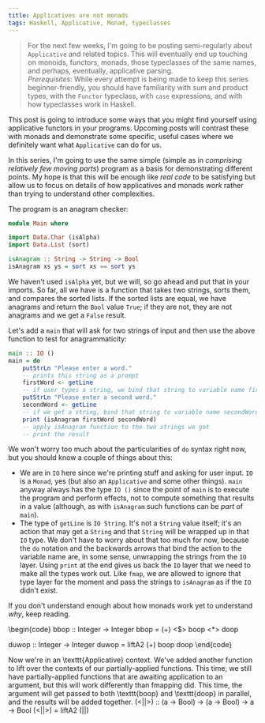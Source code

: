 ```yaml
---
title: Applicatives are not monads
tags: Haskell, Applicative, Monad, typeclasses
---
```


> For the next few weeks, I'm going to be posting semi-regularly about `Applicative` and related topics. This will eventually end up touching on monoids, functors, monads, those typeclasses of the same names, and perhaps, eventually, applicative parsing. <br> *Prerequisites*: While every attempt is being made to keep this series beginner-friendly, you should have familiarity with sum and product types, with the `Functor` typeclass, with `case` expressions, and with how typeclasses work in Haskell.

This post is going to introduce some ways that you might find yourself using applicative functors in your programs. Upcoming posts will contrast these with monads and demonstrate some specific, useful cases where we definitely want what `Applicative` can do for us.

In this series, I'm going to use the same simple (simple as in *comprising relatively few moving parts*) program as a basis for demonstrating different points. My hope is that this will be enough like *real code* to be satisfying but allow us to focus on details of how applicatives and monads *work* rather than trying to understand other complexities.

The program is an anagram checker:

```haskell
module Main where

import Data.Char (isAlpha)
import Data.List (sort)

isAnagram :: String -> String -> Bool
isAnagram xs ys = sort xs == sort ys
```
We haven't used `isAlpha` yet, but we will, so go ahead and put that in your imports. So far, all we have is a function that takes two strings, sorts them, and compares the sorted lists. If the sorted lists are equal, we have anagrams and return the `Bool` value `True`; if they are not, they are not anagrams and we get a `False` result.

Let's add a `main` that will ask for two strings of input and then use the above function to test for anagrammaticity:

```haskell
main :: IO ()
main = do
    putStrLn "Please enter a word."
    -- prints this string as a prompt
    firstWord <- getLine
    -- if user types a string, we bind that string to variable name firstWord
    putStrLn "Please enter a second word."
    secondWord <- getLine
    -- if we get a string, bind that string to variable name secondWord
    print (isAnagram firstWord secondWord)
    -- apply isAnagram function to the two strings we got
    -- print the result
```
We won't worry too much about the particularities of `do` syntax right now, but you should know a couple of things about this:  

- We are in `IO` here since we're printing stuff and asking for user input. `IO` is a `Monad`, yes (but also an `Applicative` and some other things). `main` anyway always has the type `IO ()` since the point of `main` is to execute the program and perform effects, not to compute something that results in a value (although, as with `isAnagram` such functions can be *part* of `main`).   
- The type of `getLine` is `IO String`. It's not a `String` value itself; it's an action that may get a `String` and that `String` will be wrapped up in that `IO` type. We don't have to worry about that too much for now, because the `do` notation and the backwards arrows that bind the action to the variable name are, in some sense, unwrapping the strings from the `IO` layer. Using `print` at the end gives us back the `IO` layer that we need to make all the types work out. Like `fmap`, we are allowed to ignore that type layer for the moment and pass the strings to `isAnagram` as if the `IO` didn't exist.

If you don't understand enough about how monads work yet to understand *why*, keep reading.










\begin{code}
bbop :: Integer -> Integer
bbop = (+) <$> boop <*> doop

duwop :: Integer -> Integer
duwop = liftA2 (+) boop doop
\end{code}

Now we're in an \texttt{Applicative} context. We've added another function to lift over the contexts of our partially-applied functions. This time, we still have partially-applied functions that are awaiting application to an argument, but this will work differently than fmapping did. This time, the argument will get passed to both \texttt{boop} and \texttt{doop} in parallel, and the results will be added together.
(<||>) :: (a -> Bool)
       -> (a -> Bool)
       -> a
       -> Bool
(<||>) = liftA2 (||)
